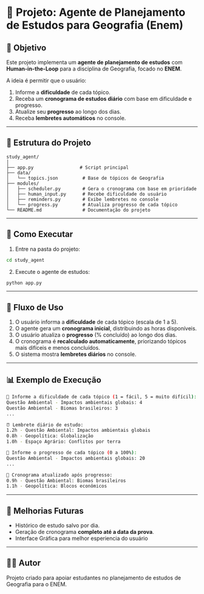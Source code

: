 
# 📘 Projeto: Agente de Planejamento de Estudos para Geografia (Enem)

## 🎯 Objetivo
Este projeto implementa um **agente de planejamento de estudos** com **Human-in-the-Loop** para a disciplina de Geografia, focado no **ENEM**.  

A ideia é permitir que o usuário:
1. Informe a **dificuldade** de cada tópico.
2. Receba um **cronograma de estudos diário** com base em dificuldade e progresso.
3. Atualize seu **progresso** ao longo dos dias.
4. Receba **lembretes automáticos** no console.

---

## 📂 Estrutura do Projeto

```
study_agent/
│
├── app.py                 # Script principal
├── data/
│   └── topics.json         # Base de tópicos de Geografia
├── modules/
│   ├── scheduler.py        # Gera o cronograma com base em prioridade
│   ├── human_input.py      # Recebe dificuldade do usuário
│   ├── reminders.py        # Exibe lembretes no console
│   └── progress.py         # Atualiza progresso de cada tópico
└── README.md               # Documentação do projeto
```

---

## 🚀 Como Executar

1. Entre na pasta do projeto:

```bash
cd study_agent
```

2. Execute o agente de estudos:

```bash
python app.py
```

---

## 📌 Fluxo de Uso

1. O usuário informa a **dificuldade** de cada tópico (escala de 1 a 5).  
2. O agente gera um **cronograma inicial**, distribuindo as horas disponíveis.  
3. O usuário atualiza o **progresso** (% concluído) ao longo dos dias.  
4. O cronograma é **recalculado automaticamente**, priorizando tópicos mais difíceis e menos concluídos.  
5. O sistema mostra **lembretes diários** no console.  

---

## 📊 Exemplo de Execução

```bash
📌 Informe a dificuldade de cada tópico (1 = fácil, 5 = muito difícil):
Questão Ambiental - Impactos ambientais globais: 4
Questão Ambiental - Biomas brasileiros: 3
...

⏰ Lembrete diário de estudo:
1.2h - Questão Ambiental: Impactos ambientais globais
0.8h - Geopolítica: Globalização
1.0h - Espaço Agrário: Conflitos por terra

📌 Informe o progresso de cada tópico (0 a 100%):
Questão Ambiental - Impactos ambientais globais: 20
...

📅 Cronograma atualizado após progresso:
0.9h - Questão Ambiental: Biomas brasileiros
1.1h - Geopolítica: Blocos econômicos
```

---

## 🔮 Melhorias Futuras
 
- Histórico de estudo salvo por dia.  
- Geração de cronograma **completo até a data da prova**.
- Interface Gráfica para melhor esperiencia do usuário

---

## 👩‍💻 Autor
Projeto criado para apoiar estudantes no planejamento de estudos de Geografia para o ENEM.  
